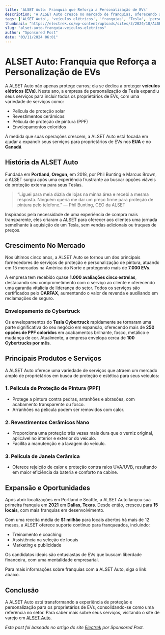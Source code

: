 ```yaml
---
title: 'ALSET Auto: Franquia que Reforça a Personalização de EVs'
description: 'A ALSET Auto cresce no mercado de franquias, oferecendo serviços inovadores para proteção e personalização de veículos elétricos.'
tags: ['ALSET Auto', 'veículos elétricos', 'franquias', 'Tesla', 'personalização', 'proteção de pintura']
thumbnail: "https://electrek.co/wp-content/uploads/sites/3/2024/10/ALSET-Auto-Shop.jpg?quality=82&strip=all&w=1400"
slug: "alset-auto-franquia-veiculos-eletricos"
author: "Sponsored Post"
date: "03/11/2024 06:01"
---
```


# ALSET Auto: Franquia que Reforça a Personalização de EVs

A ALSET Auto não apenas protege carros; ela se dedica a proteger **veículos elétricos (EVs)**. Neste ano, a empresa de personalização da Tesla expandiu seus serviços para incluir todos os proprietários de EVs, com uma variedade de serviços como:

- Película de proteção solar
- Revestimentos cerâmicos
- Película de proteção de pintura (PPF)
- Envelopamentos coloridos

À medida que suas operações crescem, a ALSET Auto está focada em ajudar a expandir seus serviços para proprietários de EVs nos **EUA** e no **Canadá**.

## História da ALSET Auto
Fundada em **Portland, Oregon**, em 2018, por Phil Bunting e Marcus Brown, a ALSET surgiu após uma experiência frustrante ao buscar opções viáveis de proteção externa para seus Teslas.  

> “Liguei para meia dúzia de lojas na minha área e recebi a mesma resposta. Ninguém queria me dar um preço firme para proteção de pintura pelo telefone.” — Phil Bunting, CEO da ALSET

Inspirados pela necessidade de uma experiência de compra mais transparente, eles criaram a ALSET para oferecer aos clientes uma jornada semelhante à aquisição de um Tesla, sem vendas adicionais ou truques de preços.

## Crescimento No Mercado
Nos últimos cinco anos, a ALSET Auto se tornou um dos principais fornecedores de serviços de proteção e personalização de pintura, atuando em 15 mercados na América do Norte e protegendo mais de **7.000 EVs**.

A empresa tem recebido quase **1.000 avaliações cinco estrelas**, destacando seu comprometimento com o serviço ao cliente e oferecendo uma garantia vitalícia de liderança do setor. Todos os serviços são certificados pelo **CARFAX**, aumentando o valor de revenda e auxiliando em reclamações de seguro.

### Envelopamento do Cybertruck
Os envelopamentos do **Tesla Cybertruck** rapidamente se tornaram uma parte significativa do seu negócio em expansão, oferecendo mais de **250 opções de PPF coloridos** em acabamentos brilhante, fosco, metálico e mudança de cor. Atualmente, a empresa envelopa cerca de **100 Cybertrucks por mês**.

## Principais Produtos e Serviços
A ALSET Auto oferece uma variedade de serviços que atraem um mercado amplo de proprietários em busca de proteção e estética para seus veículos:

### 1. Película de Proteção de Pintura (PPF)
- Protege a pintura contra pedras, arranhões e abrasões, com acabamento transparente ou fosco.
- Arranhões na película podem ser removidos com calor.

### 2. Revestimentos Cerâmicos Nano
- Proporciona uma proteção três vezes mais dura que o verniz original, aplicável no interior e exterior do veículo.
- Facilita a manutenção e a lavagem do veículo.

### 3. Película de Janela Cerâmica
- Oferece rejeição de calor e proteção contra raios UVA/UVB, resultando em maior eficiência da bateria e conforto na cabine.

## Expansão e Oportunidades
Após abrir localizações em Portland e Seattle, a ALSET Auto lançou sua primeira franquia em **2021** em **Dallas, Texas**. Desde então, cresceu para **15 locais**, com mais franquias em desenvolvimento. 

Com uma receita média de **$1 milhão** para locais abertos há mais de 12 meses, a ALSET oferece suporte contínuo para franqueados, incluindo:
- Treinamento e coaching
- Assistência na seleção de locais
- Marketing e publicidade

Os candidatos ideais são entusiastas de EVs que buscam liberdade financeira, com uma mentalidade empresarial.

Para mais informações sobre franquias com a ALSET Auto, siga o link abaixo.

## Conclusão
A ALSET Auto está transformando a experiência de proteção e personalização para os proprietários de EVs, consolidando-se como uma referência no setor. Para saber mais sobre seus serviços, visitando o site de varejo em [ALSET Auto](https://alsetauto.com).

*Este post foi baseado no artigo do site [Electrek](https://electrek.co/2024/11/02/alset-auto-franchise-business-tesla-experience-custom-ev-wraps-paint-protection/) por Sponsored Post.*